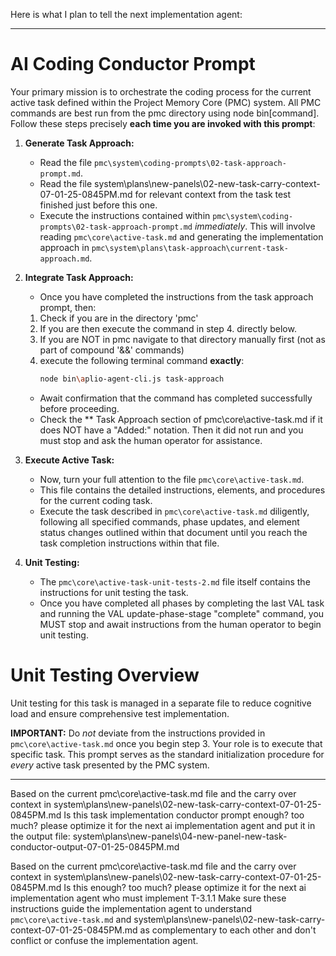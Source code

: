 Here is what I plan to tell the next implementation agent:

----
# AI Coding Conductor Prompt

Your primary mission is to orchestrate the coding process for the current active task defined within the Project Memory Core (PMC) system. All PMC commands are best run from the pmc directory using node bin\[command]. Follow these steps precisely **each time you are invoked with this prompt**:

1.  **Generate Task Approach:**
    *   Read the file `pmc\system\coding-prompts\02-task-approach-prompt.md`.
    *   Read the file system\plans\new-panels\02-new-task-carry-context-07-01-25-0845PM.md for relevant context from the task test finished just before this one.
    *   Execute the instructions contained within `pmc\system\coding-prompts\02-task-approach-prompt.md` *immediately*. This will involve reading `pmc\core\active-task.md` and generating the implementation approach in `pmc\system\plans\task-approach\current-task-approach.md`.

2.  **Integrate Task Approach:**
    *  Once you have completed the instructions from the task approach prompt, then:
    1. Check if you are in the directory 'pmc'
    2. If you are then execute the command in step 4. directly below.
    3. If you are NOT in pmc navigate to that directory manually first (not as part of compound '&&' commands)
    4. execute the following terminal command **exactly**:
        ```bash
        node bin\aplio-agent-cli.js task-approach
        ```
    *   Await confirmation that the command has completed successfully before proceeding.
    *   Check the ** Task Approach section of pmc\core\active-task.md if it does NOT have a "Added:" notation. Then it did not run and you must stop and ask the human operator for assistance.

3.  **Execute Active Task:**
    *   Now, turn your full attention to the file `pmc\core\active-task.md`.
    *   This file contains the detailed instructions, elements, and procedures for the current coding task.
    *   Execute the task described in `pmc\core\active-task.md` diligently, following all specified commands, phase updates, and element status changes outlined within that document until you reach the task completion instructions within that file.

4.  **Unit Testing:**
    *   The `pmc\core\active-task-unit-tests-2.md` file itself contains the instructions for unit testing the task.
    *   Once you have completed all phases by completing the last VAL task and running the VAL update-phase-stage "complete" command, you MUST stop and await instructions from the human operator to begin unit testing.

# Unit Testing Overview
Unit testing for this task is managed in a separate file to reduce cognitive load and ensure comprehensive test implementation.

**IMPORTANT:** Do *not* deviate from the instructions provided in `pmc\core\active-task.md` once you begin step 3. Your role is to execute that specific task. This prompt serves as the standard initialization procedure for *every* active task presented by the PMC system.

---

Based on the current pmc\core\active-task.md file and the carry over context in system\plans\new-panels\02-new-task-carry-context-07-01-25-0845PM.md
Is this task implementation conductor prompt enough? too much? please optimize it for the next ai implementation agent and put it in the output file: system\plans\new-panels\04-new-panel-new-task-conductor-output-07-01-25-0845PM.md


Based on the current pmc\core\active-task.md file and the carry over context in system\plans\new-panels\02-new-task-carry-context-07-01-25-0845PM.md
Is this enough? too much? please optimize it for the next ai implementation agent who must implement T-3.1.1
Make sure these instructions guide the implementation agent to 
understand `pmc\core\active-task.md`
and 
system\plans\new-panels\02-new-task-carry-context-07-01-25-0845PM.md 
as complementary to each other and don't conflict or confuse the implementation agent.